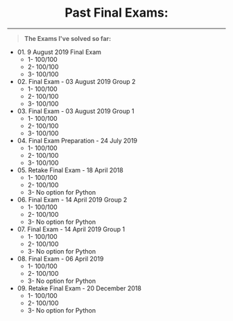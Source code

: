 <h1 align="center">Past Final Exams:</h1>

<hr>
<blockquote>
  <p>
    <b>The Exams I've solved so far:</b>
  </p>
</blockquote>

<ul>

  <li>
    01. 9 August 2019 Final Exam
    <ul>
      <li>1- 100/100</li>
      <li>2- 100/100</li>
      <li>3- 100/100</li>
    </ul>
  </li>
  
  <li>
    02. Final Exam - 03 August 2019 Group 2
    <ul>
      <li>1- 100/100</li>
      <li>2- 100/100</li>
      <li>3- 100/100</li>
    </ul>
  </li>
  
  <li>
    03. Final Exam - 03 August 2019 Group 1
    <ul>
      <li>1- 100/100</li>
      <li>2- 100/100</li>
      <li>3- 100/100</li>
    </ul>
  </li>
  
  <li>
    04. Final Exam Preparation - 24 July 2019
    <ul>
      <li>1- 100/100</li>
      <li>2- 100/100</li>
      <li>3- 100/100</li>
    </ul>
  </li>

  <li>
    05. Retake Final Exam - 18 April 2018 
    <ul>
      <li>1- 100/100</li>
      <li>2- 100/100</li>
      <li>3- No option for Python</li>
    </ul>
  </li>
  
  <li>
    06. Final Exam - 14 April 2019 Group 2
    <ul>
      <li>1- 100/100</li>
      <li>2- 100/100</li>
      <li>3- No option for Python</li>
    </ul>
  </li>
  
  <li>
    07. Final Exam - 14 April 2019 Group 1
    <ul>
      <li>1- 100/100</li>
      <li>2- 100/100</li>
      <li>3- No option for Python</li>
    </ul>
  </li>

  <li>
    08. Final Exam - 06 April 2019
    <ul>
      <li>1- 100/100</li>
      <li>2- 100/100</li>
      <li>3- No option for Python</li>
    </ul>
  </li>

  <li>
    09. Retake Final Exam - 20 December 2018
    <ul>
      <li>1- 100/100</li>
      <li>2- 100/100</li>
      <li>3- No option for Python</li>
    </ul>
  </li>

</ul>
